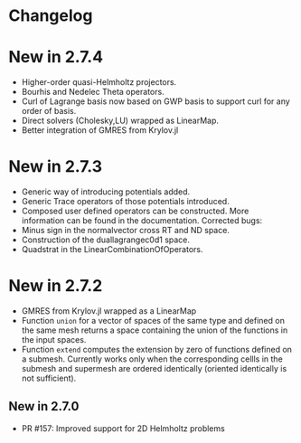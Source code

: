 # Changelog

# New in 2.7.4
- Higher-order quasi-Helmholtz projectors.
- Bourhis and Nedelec Theta operators.
- Curl of Lagrange basis now based on GWP basis to support curl for any order of basis.
- Direct solvers (Cholesky,LU) wrapped as LinearMap.
- Better integration of GMRES from Krylov.jl

# New in 2.7.3
- Generic way of introducing potentials added.
- Generic Trace operators of those potentials introduced.
- Composed user defined operators can be constructed.
More information can be found in the documentation.
Corrected bugs:
- Minus sign in the normalvector cross RT and ND space.
- Construction of the duallagrangec0d1 space.
- Quadstrat in the LinearCombinationOfOperators.

# New in 2.7.2

- GMRES from Krylov.jl wrapped as a LinearMap
- Function `union` for a vector of spaces of the same type and defined on the same mesh returns a space containing the union of the functions in the input spaces.
- Function `extend` computes the extension by zero of functions defined on a submesh. Currently works only when the corresponding cellls in the submesh and supermesh are ordered identically (oriented identically is not sufficient).

## New in 2.7.0

- PR #157: Improved support for 2D Helmholtz problems
